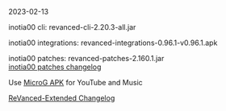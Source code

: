 2023-02-13
  
inotia00 cli: revanced-cli-2.20.3-all.jar  

inotia00 integrations: revanced-integrations-0.96.1-v0.96.1.apk  

inotia00 patches: revanced-patches-2.160.1.jar  
[inotia00 patches changelog](https://github.com/inotia00/revanced-patches/releases/tag/v2.160.1)  

Use [MicroG APK](https://github.com/inotia00/VancedMicroG/releases/latest/download/microg.apk) for YouTube and Music

[ReVanced-Extended Changelog](https://github.com/Kingsmanvn-Official/ReVanced-Extended/blob/main/changelog.md)
